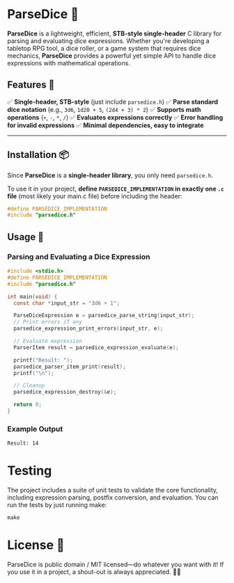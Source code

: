 # ParseDice 🎲

**ParseDice** is a lightweight, efficient, **STB-style single-header** C library for parsing and evaluating dice expressions. Whether you're developing a tabletop RPG tool, a dice roller, or a game system that requires dice mechanics, **ParseDice** provides a powerful yet simple API to handle dice expressions with mathematical operations.

## Features 🚀

✅ **Single-header, STB-style** (just include `parsedice.h`)
✅ **Parse standard dice notation** (e.g., `3d6`, `1d20 + 5`, `(2d4 + 3) * 2`)
✅ **Supports math operations** (`+`, `-`, `*`, `/`)
✅ **Evaluates expressions correctly**
✅ **Error handling for invalid expressions**
✅ **Minimal dependencies, easy to integrate**

---

## Installation 📦

Since **ParseDice** is a **single-header library**, you only need `parsedice.h`.

To use it in your project, **define `PARSEDICE_IMPLEMENTATION` in exactly one `.c` file** (most likely your main.c file) before including the header:

```c
#define PARSEDICE_IMPLEMENTATION
#include "parsedice.h"
```

## Usage 📝
### Parsing and Evaluating a Dice Expression

```c
#include <stdio.h>
#define PARSEDICE_IMPLEMENTATION
#include "parsedice.h"

int main(void) {
  const char *input_str = "3d6 + 1";

  ParseDiceExpression e = parsedice_parse_string(input_str);
  // Print errors if any
  parsedice_expression_print_errors(input_str, e);

  // Evaluate expression
  ParserItem result = parsedice_expression_evaluate(e);

  printf("Result: ");
  parsedice_parser_item_print(result);
  printf("\n");

  // Cleanup
  parsedice_expression_destroy(&e);

  return 0;
}
```

### Example Output
```
Result: 14
```

# Testing
The project includes a suite of unit tests to validate the core functionality, including expression parsing, postfix conversion, and evaluation. You can run the tests by just running make:
```
make
```

# License 📜

ParseDice is public domain / MIT licensed—do whatever you want with it! If you use it in a project, a shout-out is always appreciated. 🎲✨

